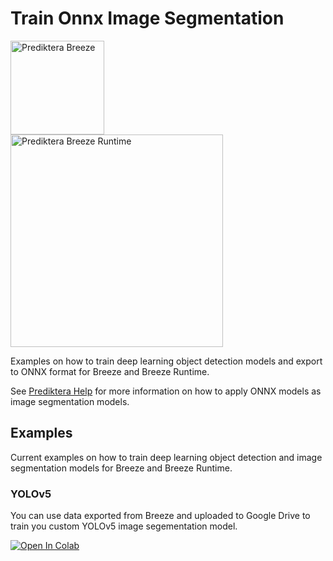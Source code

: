# Train Onnx Image Segmentation

<a href="https://prediktera.com/software/"><img src="https://prediktera.com/wp-content/uploads/2022/09/BreezeHighRes.png" alt="Prediktera Breeze" width="150"></a><br />
<a href="https://prediktera.com/software/"><img src="https://prediktera.com/wp-content/uploads/2022/09/BreezeRuntime.png" alt="Prediktera Breeze Runtime" width="340"></a><br />

Examples on how to train deep learning object detection models and export to ONNX format for Breeze and Breeze Runtime.

See [Prediktera Help](https://help.prediktera.com/breeze/onnx-image-segmentation) for more information on how to apply ONNX models as image segmentation models.

## Examples

Current examples on how to train deep learning object detection and image segmentation models for Breeze and Breeze Runtime.

### YOLOv5

You can use data exported from Breeze and uploaded to Google Drive to train you custom YOLOv5 image segementation model.

<a href="https://colab.research.google.com/github/Prediktera/Train-Onnx-Image-Segmentation/blob/main/YOLOv5/YOLOv5-colab.ipynb"><img src="https://colab.research.google.com/assets/colab-badge.svg" alt="Open In Colab"></a>
